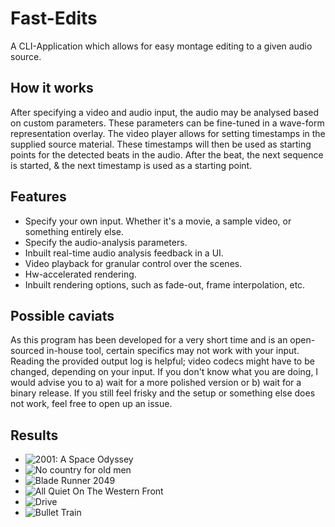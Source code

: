 # Fast-Edits
A CLI-Application which allows for easy montage editing to a given audio source. 

## How it works
After specifying a video and audio input, the audio may be analysed based on custom parameters. These parameters can be fine-tuned in a wave-form representation overlay. 
The video player allows for setting timestamps in the supplied source material. These timestamps will then be used as starting points for the detected beats in the audio.
After the beat, the next sequence is started, & the next timestamp is used as a starting point.

## Features 
* Specify your own input. Whether it's a movie, a sample video, or something entirely else.
* Specify the audio-analysis parameters.
* Inbuilt real-time audio analysis feedback in a UI.
* Video playback for granular control over the scenes.
* Hw-accelerated rendering.
* Inbuilt rendering options, such as fade-out, frame interpolation, etc.

## Possible caviats 
As this program has been developed for a very short time and is an open-sourced in-house tool, certain specifics may not work with your input.
Reading the provided output log is helpful; video codecs might have to be changed, depending on your input.
If you don't know what you are doing, I would advise you to a) wait for a more polished version or b) wait for a binary release. If you still feel frisky and the setup or something else does not work, feel free to open up an issue.


 ## Results
* ![2001: A Space Odyssey](https://www.youtube.com/watch?v=2PLIkvabFRs)
* ![No country for old men](https://www.youtube.com/watch?v=MF9RxFMAMZ4)
* ![Blade Runner 2049](https://www.youtube.com/watch?v=kDtZDusWHGQ)
* ![All Quiet On The Western Front](https://www.youtube.com/watch?v=20GEEztj7lA)
* ![Drive](https://www.youtube.com/watch?v=LnX8RPeWCMs)
* ![Bullet Train](https://www.youtube.com/watch?v=CNDXf7E-hW4)

